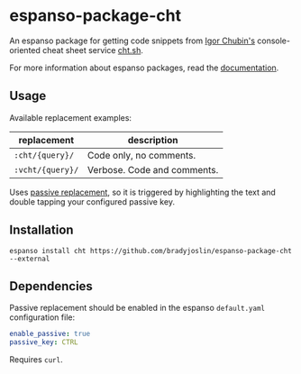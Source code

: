 # espanso-package-cht

An espanso package for getting code snippets from [Igor Chubin's](https://github.com/chubin) console-oriented cheat sheet service [cht.sh](https://wttr.in).

For more information about espanso packages, read the [documentation](https://espanso.org/docs/).

## Usage

Available replacement examples:

| replacement      | description                 |
| ---------------- | --------------------------- |
| `:cht/{query}/`  | Code only, no comments.     |
| `:vcht/{query}/` | Verbose. Code and comments. |

Uses [passive replacement](https://espanso.org/docs/passive-mode/), so it is triggered by highlighting the text and double tapping your configured passive key.

## Installation

`espanso install cht https://github.com/bradyjoslin/espanso-package-cht --external`

## Dependencies

Passive replacement should be enabled in the espanso `default.yaml` configuration file:

```yaml
enable_passive: true
passive_key: CTRL
```

Requires `curl`.
